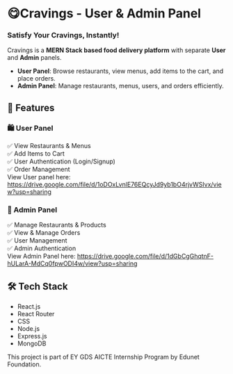# 😋Cravings - User & Admin Panel  
### Satisfy Your Cravings, Instantly!  

Cravings is a **MERN Stack based food delivery platform** with separate **User** and **Admin** panels.  

- **User Panel**: Browse restaurants, view menus, add items to the cart, and place orders.  
- **Admin Panel**: Manage restaurants, menus, users, and orders efficiently.  

## 📌 Features  

### 🛍️ User Panel  
✅ View Restaurants & Menus  
✅ Add Items to Cart  
✅ User Authentication (Login/Signup)  
✅ Order Management  
View User panel here: https://drive.google.com/file/d/1oDOxLvnlE76EQcyJd9yb1bO4rjvWSIvx/view?usp=sharing

### 🔧 Admin Panel  
✅ Manage Restaurants & Products  
✅ View & Manage Orders  
✅ User Management  
✅ Admin Authentication  
View Admin Panel here: https://drive.google.com/file/d/1dGbCgGhqtnF-hULarA-MdCq0fpwODI4w/view?usp=sharing

## 🛠️ Tech Stack  
- React.js  
- React Router  
- CSS
- Node.js
- Express.js
- MongoDB

This project is part of EY GDS AICTE Internship Program by Edunet Foundation.

